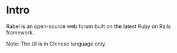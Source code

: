 Intro
=====

Rabel is an open-source web forum built on the latest Ruby on Rails framework.

Note: The UI is in Chinese language only.

